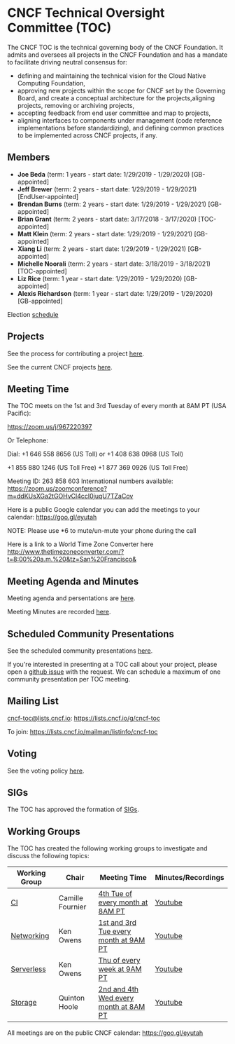 # CNCF Technical Oversight Committee (TOC)

The CNCF TOC is the technical governing body of the CNCF Foundation. It admits and oversees all projects in the CNCF Foundation and has a mandate to facilitate driving neutral consensus for:
* defining and maintaining the technical vision for the Cloud Native Computing Foundation,
* approving new projects within the scope for CNCF set by the Governing Board, and create a conceptual architecture for the projects,aligning projects, removing or archiving projects,
* accepting feedback from end user committee and map to projects,
* aligning interfaces to components under management (code reference implementations before standardizing), and defining common practices to be implemented across CNCF projects, if any.

## Members

* **Joe Beda** (term: 1 years - start date: 1/29/2019 - 1/29/2020) [GB-appointed]
* **Jeff Brewer** (term: 2 years - start date: 1/29/2019 - 1/29/2021) [EndUser-appointed]
* **Brendan Burns** (term: 2 years - start date: 1/29/2019 - 1/29/2021) [GB-appointed]
* **Brian Grant** (term: 2 years - start date: 3/17/2018 - 3/17/2020) [TOC-appointed]
* **Matt Klein** (term: 2 years - start date: 1/29/2019 - 1/29/2021) [GB-appointed]
* **Xiang Li** (term: 2 years - start date: 1/29/2019 - 1/29/2021) [GB-appointed]
* **Michelle Noorali** (term: 2 years - start date: 3/18/2019 - 3/18/2021) [TOC-appointed]
* **Liz Rice** (term: 1 year - start date: 1/29/2019 - 1/29/2020) [GB-appointed]
* **Alexis Richardson** (term: 1 year - start date: 1/29/2019 - 1/29/2020) [GB-appointed]

Election [schedule](process/election-schedule.md)

## Projects

See the process for contributing a project [here](CONTRIBUTING.md).

See the current CNCF projects [here](https://www.cncf.io/projects/).

## Meeting Time

The TOC meets on the 1st and 3rd Tuesday of every month at 8AM PT (USA Pacific):

https://zoom.us/j/967220397

Or Telephone:

Dial: +1 646 558 8656 (US Toll) or +1 408 638 0968 (US Toll)

+1 855 880 1246 (US Toll Free)
+1 877 369 0926 (US Toll Free)

Meeting ID: 263 858 603
International numbers available: https://zoom.us/zoomconference?m=ddKUsXGa2tGOHvCl4ccI0juqU7TZaCov

Here is a public Google calendar you can add the meetings to your calendar: https://goo.gl/eyutah

NOTE: Please use *6 to mute/un-mute your phone during the call

Here is a link to a World Time Zone Converter here http://www.thetimezoneconverter.com/?t=8:00%20a.m.%20&tz=San%20Francisco&

## Meeting Agenda and Minutes

Meeting agenda and persentations are [here](docs/meeting_presentations.md).

Meeting Minutes are recorded [here](https://docs.google.com/document/d/1jpoKT12jf2jTf-2EJSAl4iTdA7Aoj_uiI19qIaECNFc/edit#).

## Scheduled Community Presentations

See the scheduled community presentations [here](docs/scheduled_presentations.md).

If you're interested in presenting at a TOC call about your project, please open a [github issue](https://github.com/cncf/toc/issues) with the request. We can schedule a maximum of one community presentation per TOC meeting.

## Mailing List

cncf-toc@lists.cncf.io: https://lists.cncf.io/g/cncf-toc

To join: https://lists.cncf.io/mailman/listinfo/cncf-toc

## Voting

See the voting policy [here](docs/voting.md).

## SIGs

The TOC has approved the formation of [SIGs](sigs/cncf-sigs.md).

## Working Groups

The TOC has created the following working groups to investigate and discuss the following topics:

| Working Group | Chair            | Meeting Time                          | Minutes/Recordings |
|---------------|------------------|---------------------------------------|--------------------|
| [CI](https://github.com/cncf/wg-ci)         | Camille Fournier | [4th Tue of every month at 8AM PT](https://zoom.us/my/cncfciwg) | [Youtube](https://www.youtube.com/playlist?list=PLj6h78yzYM2P3_A3ujWHSxOu1IO_bd7Zi)
| [Networking](https://github.com/cncf/wg-networking) | Ken Owens        |  [1st and 3rd Tue every month at 9AM PT](https://zoom.us/my/cncfnetworkingwg)                                      | [Youtube](https://www.youtube.com/playlist?list=PLj6h78yzYM2M_-K5n67_zTdrPh_PtTKFC)
| [Serverless](https://github.com/cncf/wg-serverless) | Ken Owens        |  [Thu of every week at 9AM PT](https://zoom.us/my/cncfserverlesswg)                                     | [Youtube](https://www.youtube.com/playlist?list=PLj6h78yzYM2Ph7YoBIgsZNW_RGJvNlFOt)
| [Storage](https://github.com/cncf/wg-storage)    | Quinton Hoole      |  [2nd and 4th Wed every month at 8AM PT](https://zoom.us/my/cncfstoragewg)                                     | [Youtube](https://www.youtube.com/playlist?list=PLj6h78yzYM2NoiNaLVZxr-ERc1ifKP7n6)

All meetings are on the public CNCF calendar: https://goo.gl/eyutah